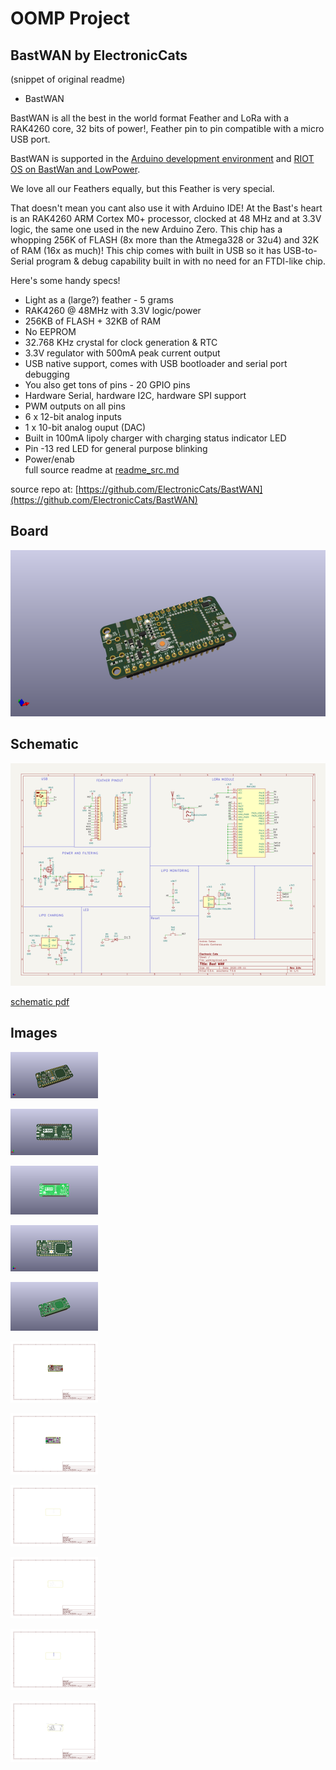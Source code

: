 # OOMP Project  
## BastWAN  by ElectronicCats  
  
(snippet of original readme)  
  
- BastWAN  
  
BastWAN is all the best in the world format Feather and LoRa with a RAK4260 core, 32 bits of power!, Feather pin to pin compatible with a micro USB port.  
  
BastWAN is supported in the [Arduino development environment](https://github.com/ElectronicCats/ArduinoCore-samd) and [RIOT OS on BastWan and LowPower](https://github.com/h-filzer/samr34-lorawan-smt50).  
  
We love all our Feathers equally, but this Feather is very special.  
  
That doesn't mean you cant also use it with Arduino IDE! At the Bast's heart is an RAK4260 ARM Cortex M0+ processor, clocked at 48 MHz and at 3.3V logic, the same one used in the new Arduino Zero. This chip has a whopping 256K of FLASH (8x more than the Atmega328 or 32u4) and 32K of RAM (16x as much)! This chip comes with built in USB so it has USB-to-Serial program & debug capability built in with no need for an FTDI-like chip.  
  
Here's some handy specs!  
  
- Light as a (large?) feather - 5 grams  
- RAK4260 @ 48MHz with 3.3V logic/power  
- 256KB of FLASH + 32KB of RAM  
- No EEPROM  
- 32.768 KHz crystal for clock generation & RTC  
- 3.3V regulator with 500mA peak current output  
- USB native support, comes with USB bootloader and serial port debugging  
- You also get tons of pins - 20 GPIO pins  
- Hardware Serial, hardware I2C, hardware SPI support  
- PWM outputs on all pins  
- 6 x 12-bit analog inputs  
- 1 x 10-bit analog ouput (DAC)  
- Built in 100mA lipoly charger with charging status indicator LED  
- Pin -13 red LED for general purpose blinking  
- Power/enab  
  full source readme at [readme_src.md](readme_src.md)  
  
source repo at: [https://github.com/ElectronicCats/BastWAN](https://github.com/ElectronicCats/BastWAN)  
## Board  
  
[![working_3d.png](working_3d_600.png)](working_3d.png)  
## Schematic  
  
[![working_schematic.png](working_schematic_600.png)](working_schematic.png)  
  
[schematic pdf](working_schematic.pdf)  
## Images  
  
[![working_3d.png](working_3d_140.png)](working_3d.png)  
  
[![working_3d_back.png](working_3d_back_140.png)](working_3d_back.png)  
  
[![working_3D_bottom.png](working_3D_bottom_140.png)](working_3D_bottom.png)  
  
[![working_3d_front.png](working_3d_front_140.png)](working_3d_front.png)  
  
[![working_3D_top.png](working_3D_top_140.png)](working_3D_top.png)  
  
[![working_assembly_page_01.png](working_assembly_page_01_140.png)](working_assembly_page_01.png)  
  
[![working_assembly_page_02.png](working_assembly_page_02_140.png)](working_assembly_page_02.png)  
  
[![working_assembly_page_03.png](working_assembly_page_03_140.png)](working_assembly_page_03.png)  
  
[![working_assembly_page_04.png](working_assembly_page_04_140.png)](working_assembly_page_04.png)  
  
[![working_assembly_page_05.png](working_assembly_page_05_140.png)](working_assembly_page_05.png)  
  
[![working_assembly_page_06.png](working_assembly_page_06_140.png)](working_assembly_page_06.png)  
